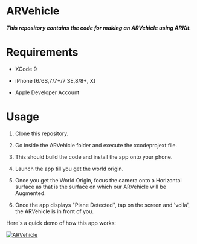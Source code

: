 # ARVehicle

***This repository contains the code for making an ARVehicle using ARKit.***

# Requirements

* XCode 9

* iPhone [6/6S,7/7+/7 SE,8/8+, X]

* Apple Developer Account


# Usage

1. Clone this repository.

2. Go inside the ARVehicle folder and execute the xcodeprojext file.

3. This should build the code and install the app onto your phone.

4. Launch the app till you get the world origin.

5. Once you get the World Origin, focus the camera onto a Horizontal surface as that is the surface on which our ARVehicle will be Augmented.

6. Once the app displays "Plane Detected", tap on the screen and 'voila', the ARVehicle is in front of you.

Here's a quick demo of how this app works:

[![ARVehicle](https://img.youtube.com/vi/ZxhRVDc4jNc/0.jpg)](https://www.youtube.com/watch?v=ZxhRVDc4jNc)
